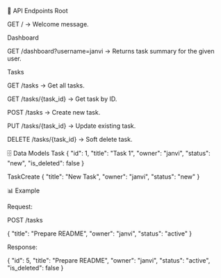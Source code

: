 📖 API Endpoints
Root

GET / → Welcome message.

Dashboard

GET /dashboard?username=janvi → Returns task summary for the given user.

Tasks

GET /tasks → Get all tasks.

GET /tasks/{task_id} → Get task by ID.

POST /tasks → Create new task.

PUT /tasks/{task_id} → Update existing task.

DELETE /tasks/{task_id} → Soft delete task.

🗄️ Data Models
Task
{
  "id": 1,
  "title": "Task 1",
  "owner": "janvi",
  "status": "new",
  "is_deleted": false
}

TaskCreate
{
  "title": "New Task",
  "owner": "janvi",
  "status": "new"
}

📊 Example

Request:

POST /tasks

{
  "title": "Prepare README",
  "owner": "janvi",
  "status": "active"
}


Response:

{
  "id": 5,
  "title": "Prepare README",
  "owner": "janvi",
  "status": "active",
  "is_deleted": false
}
